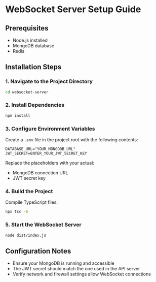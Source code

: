 # WebSocket Server Setup Guide

## Prerequisites
- Node.js installed
- MongoDB database
- Redis

## Installation Steps

### 1. Navigate to the Project Directory
```bash
cd websocket-server
```

### 2. Install Dependencies
```bash
npm install
```

### 3. Configure Environment Variables
Create a `.env` file in the project root with the following contents:
```
DATABASE_URL="YOUR_MONGODB_URL"
JWT_SECRET=ENTER_YOUR_JWT_SECRET_KEY
```

Replace the placeholders with your actual:
- MongoDB connection URL
- JWT secret key

### 4. Build the Project
Compile TypeScript files:
```bash
npx tsc -b
```

### 5. Start the WebSocket Server
```bash
node dist/index.js
```

## Configuration Notes
- Ensure your MongoDB is running and accessible
- The JWT secret should match the one used in the API server
- Verify network and firewall settings allow WebSocket connections